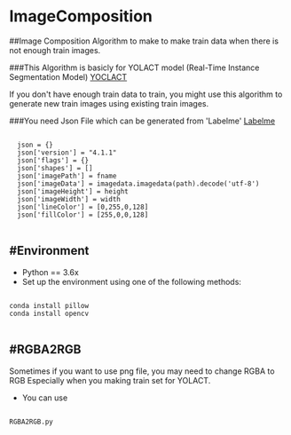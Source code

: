 # ImageComposition

##Image Composition Algorithm to make to make train data when there is not enough train images.


###This Algorithm is basicly for YOLACT model (Real-Time Instance Segmentation Model)
[YOCLACT](https://github.com/dbolya/yolact#you-only-look-at-coefficients.)

If you don't have enough train data to train,
you might use this algorithm to generate new train images using existing train images.

###You need Json File which can be generated from 'Labelme'
[Labelme](https://github.com/wkentaro/labelme)

<pre>
<code>
  json = {}
  json['version'] = "4.1.1"
  json['flags'] = {}
  json['shapes'] = []
  json['imagePath'] = fname
  json['imageData'] = imagedata.imagedata(path).decode('utf-8')
  json['imageHeight'] = height
  json['imageWidth'] = width
  json['lineColor'] = [0,255,0,128]
  json['fillColor'] = [255,0,0,128]
</code>
</pre>

#Environment
----------------------
+ Python == 3.6x
+ Set up the environment using one of the following methods: 
<pre>
<code>
conda install pillow
conda install opencv
</code>
</pre>


#RGBA2RGB
-----------------------
Sometimes if you want to use png file, you may need to change RGBA to RGB
Especially when you making train set for YOLACT.
+ You can use 
<pre>
<code>
RGBA2RGB.py
</code>
<pre>
